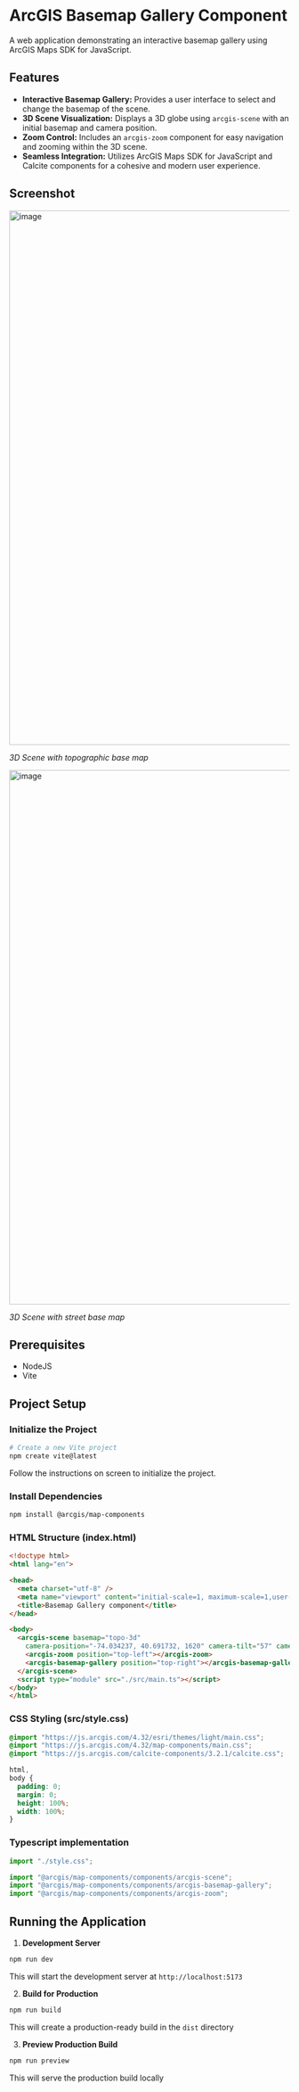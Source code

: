 # ArcGIS Basemap Gallery Component

A web application demonstrating an interactive basemap gallery using ArcGIS Maps SDK for JavaScript.

## Features

* **Interactive Basemap Gallery:** Provides a user interface to select and change the basemap of the scene.
* **3D Scene Visualization:** Displays a 3D globe using `arcgis-scene` with an initial basemap and camera position.
* **Zoom Control:** Includes an `arcgis-zoom` component for easy navigation and zooming within the 3D scene.
* **Seamless Integration:** Utilizes ArcGIS Maps SDK for JavaScript and Calcite components for a cohesive and modern user experience.

## Screenshot

<img width="959" alt="image" src="https://github.com/user-attachments/assets/7a2d580d-46ec-4d30-96a5-6295f2b81ffb" />

*3D Scene with topographic base map*

<img width="959" alt="image" src="https://github.com/user-attachments/assets/6ded23a9-85fb-4605-a241-f8ca1e0ed121" />

*3D Scene with street base map*

## Prerequisites

* NodeJS
* Vite

## Project Setup

### Initialize the Project

```bash
# Create a new Vite project
npm create vite@latest
```

Follow the instructions on screen to initialize the project.

### Install Dependencies

```bash
npm install @arcgis/map-components
```

### HTML Structure (index.html)

```html
<!doctype html>
<html lang="en">

<head>
  <meta charset="utf-8" />
  <meta name="viewport" content="initial-scale=1, maximum-scale=1,user-scalable=no" />
  <title>Basemap Gallery component</title>
</head>

<body>
  <arcgis-scene basemap="topo-3d"
    camera-position="-74.034237, 40.691732, 1620" camera-tilt="57" camera-heading="57">
    <arcgis-zoom position="top-left"></arcgis-zoom>
    <arcgis-basemap-gallery position="top-right"></arcgis-basemap-gallery>
  </arcgis-scene>
  <script type="module" src="./src/main.ts"></script>
</body>
</html>
```

### CSS Styling (src/style.css)

```css
@import "https://js.arcgis.com/4.32/esri/themes/light/main.css";
@import "https://js.arcgis.com/4.32/map-components/main.css";
@import "https://js.arcgis.com/calcite-components/3.2.1/calcite.css";

html,
body {
  padding: 0;
  margin: 0;
  height: 100%;
  width: 100%;
}

```

### Typescript implementation

```typescript
import "./style.css";

import "@arcgis/map-components/components/arcgis-scene";
import "@arcgis/map-components/components/arcgis-basemap-gallery";
import "@arcgis/map-components/components/arcgis-zoom";
```

## Running the Application

1. **Development Server**

```bash
npm run dev
```

This will start the development server at `http://localhost:5173`

2. **Build for Production**

```bash
npm run build
```

This will create a production-ready build in the `dist` directory

3. **Preview Production Build**

```bash
npm run preview
```

This will serve the production build locally

